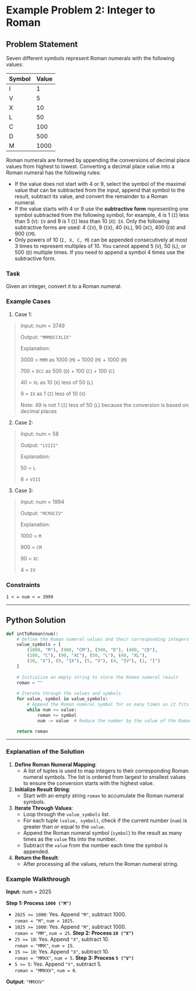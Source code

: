 # Example Problem 2: Integer to Roman

## Problem Statement
Seven different symbols represent Roman numerals with the following values:

| Symbol | Value |
|--------|-------|
| I      | 1     |
| V      | 5     |
| X      | 10    |
| L      | 50    |
| C      | 100   |
| D      | 500   |
| M      | 1000  |

Roman numerals are formed by appending the conversions of decimal place values from highest to lowest. Converting a decimal place value into a Roman numeral has the following rules:

- If the value does not start with 4 or 9, select the symbol of the maximal value that can be subtracted from the input, append that symbol to the result, subtract its value, and convert the remainder to a Roman numeral.
- If the value starts with 4 or 9 use the **subtractive form** representing one symbol subtracted from the following symbol, for example, 4 is 1 (`I`) less than 5 (`V`): `IV` and 9 is 1 (`I`) less than 10 (`X`): `IX`. Only the following subtractive forms are used: 4 (`IV`), 9 (`IX`), 40 (`XL`), 90 (`XC`), 400 (`CD`) and 900 (`CM`).
- Only powers of 10 (`I, X, C, M`) can be appended consecutively at most 3 times to represent multiples of 10. You cannot append 5 (`V`), 50 (`L`), or 500 (`D`) multiple times. If you need to append a symbol 4 times use the subtractive form.

### Task
Given an integer, convert it to a Roman numeral.

### Example Cases
1. Case 1:
>Input: num = 3749
>
>Output: `"MMMDCCXLIX"`
>
>Explanation:
>
>3000 = `MMM` as 1000 (`M`) + 1000 (`M`) + 1000 (`M`)
>
> 700 = `DCC` as 500 (`D`) + 100 (`C`) + 100 (`C`)
>
>  40 = `XL` as 10 (`X`) less of 50 (`L`)
>
>   9 = `IX` as 1 (`I`) less of 10 (`X`)
>
>Note: 49 is not 1 (`I`) less of 50 (`L`) because the conversion is based on decimal places

2. Case 2:
>Input: num = 58
>
>Output: `"LVIII"`
>
>Explanation:
>
>50 = `L`
>
> 8 = `VIII`

3. Case 3:
>Input: num = 1994
>
>Output: `"MCMXCIV"`
>
>Explanation:
>
>1000 = `M`
>
> 900 = `CM`
>
>  90 = `XC`
>
>   4 = `IV`

### Constraints
`1 < = num < = 3999`

---
## Python Solution
```python
def intToRoman(num):
    # Define the Roman numeral values and their corresponding integers
    value_symbols = [
        (1000, "M"), (900, "CM"), (500, "D"), (400, "CD"),
        (100, "C"), (90, "XC"), (50, "L"), (40, "XL"),
        (10, "X"), (9, "IX"), (5, "V"), (4, "IV"), (1, "I")
    ]
    
    # Initialize an empty string to store the Roman numeral result
    roman = ""
    
    # Iterate through the values and symbols
    for value, symbol in value_symbols:
        # Append the Roman numeral symbol for as many times as it fits in the number
        while num >= value:
            roman += symbol
            num -= value  # Reduce the number by the value of the Roman numeral

    return roman
```
---

### Explanation of the Solution
1. **Define Roman Numeral Mapping**:
   - A list of tuples is used to map integers to their corresponding Roman numeral symbols. The list is ordered from largest to smallest values to ensure the conversion starts with the highest value.
2. **Initialize Result String**:
   - Start with an empty string `roman` to accumulate the Roman numeral symbols.
3. **Iterate Through Values**:
   - Loop through the `value_symbols` list.
   - For each tuple `(value, symbol)`, check if the current number (`num`) is greater than or equal to the `value`.
   - Append the Roman numeral symbol (`symbol`) to the result as many times as the `value` fits into the number.
   - Subtract the `value` from the number each time the symbol is appended.
4. **Return the Result**:
   - After processing all the values, return the Roman numeral string.

### Example Walkthrough
**Input:** num = 2025

**Step 1: Process `1000 ("M")`**  
- `2025 >= 1000`: Yes. Append `"M"`, subtract 1000.  
  `roman = "M"`, `num = 1025`.
- `1025 >= 1000`: Yes. Append `"M"`, subtract 1000.  
  `roman = "MM"`, `num = 25`.
**Step 2: Process `10 ("X")`**  
- `25 >= 10`: Yes. Append `"X"`, subtract 10.  
  `roman = "MMX"`, `num = 15`.
- `15 >= 10`: Yes. Append `"X"`, subtract 10.  
  `roman = "MMXX"`, `num = 5`.
**Step 3: Process `5 ("V")`**  
- `5 >= 5`: Yes. Append `"V"`, subtract 5.  
  `roman = "MMXXV"`, `num = 0`.

**Output**: `"MMXXV"`
